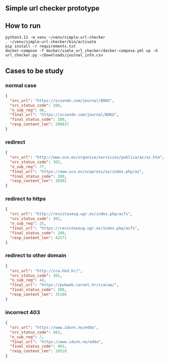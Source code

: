 Simple url checker prototype
----------------------------



How to run
----------

```shell
python3.11 -m venv ~/venv/simple-url-checker
. ~/venv/simple-url-checker/bin/activate
pip install -r requirements.txt
docker-compose -f docker/simle_url_checker/docker-compose.yml up -d
url_checker.py ~/Downloads/journal_info.csv
```

Cases to be study
-----------------

### normal case

```json
{
  "src_url": "https://sciendo.com/journal/BOKU",
  "src_status_code": 200,
  "n_sub_req": 98,
  "final_url": "https://sciendo.com/journal/BOKU",
  "final_status_code": 200,
  "resp_content_len": 200837
}
```

### redirect

```json
{
  "src_url": "http://www.uco.es/organiza/servicios/publica/az/az.htm",
  "src_status_code": 302,
  "n_sub_req": 77,
  "final_url": "https://www.uco.es/ucopress/az/index.php/az",
  "final_status_code": 200,
  "resp_content_len": 36991
}
```

### redirect to https

```json
{
  "src_url": "http://revistaseug.ugr.es/index.php/acfs",
  "src_status_code": 302,
  "n_sub_req": 25,
  "final_url": "https://revistaseug.ugr.es/index.php/acfs",
  "final_status_code": 200,
  "resp_content_len": 42571
}
```

### redirect to other domain

```json
{
  "src_url": "http://cca.hkd.hr/",
  "src_status_code": 301,
  "n_sub_req": 44,
  "final_url": "https://pubweb.carnet.hr/ccacaa/",
  "final_status_code": 200,
  "resp_content_len": 35186
}
```

### incorrect 403

```json
{
  "src_url": "https://www.idunn.no/edda",
  "src_status_code": 403,
  "n_sub_req": 7,
  "final_url": "https://www.idunn.no/edda",
  "final_status_code": 403,
  "resp_content_len": 10518
}
```

